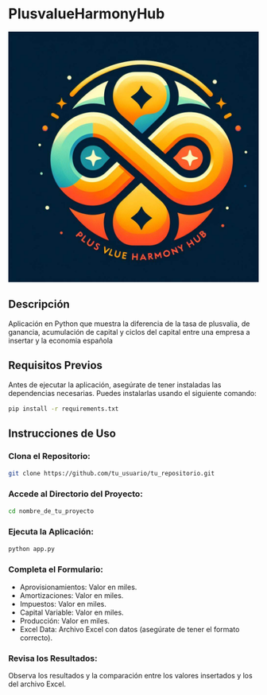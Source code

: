 # PlusvalueHarmonyHub
![Ejemplo de Imagen](images/plusharmony.jpg)

## Descripción
Aplicación en Python que muestra la diferencia de la tasa de plusvalia, de ganancia, acumulación de capital y ciclos del capital entre una empresa a insertar y la economia española

## Requisitos Previos

Antes de ejecutar la aplicación, asegúrate de tener instaladas las dependencias necesarias. Puedes instalarlas usando el siguiente comando:

```bash
pip install -r requirements.txt
```
## Instrucciones de Uso

### Clona el Repositorio:

```bash
git clone https://github.com/tu_usuario/tu_repositorio.git
```

### Accede al Directorio del Proyecto:

```bash
cd nombre_de_tu_proyecto
```

### Ejecuta la Aplicación:

```bash
python app.py
```
### Completa el Formulario:

- Aprovisionamientos: Valor en miles.
- Amortizaciones: Valor en miles.
- Impuestos: Valor en miles.
- Capital Variable: Valor en miles.
- Producción: Valor en miles.
- Excel Data: Archivo Excel con datos (asegúrate de tener el formato correcto).

### Revisa los Resultados:

Observa los resultados y la comparación entre los valores insertados y los del archivo Excel.

